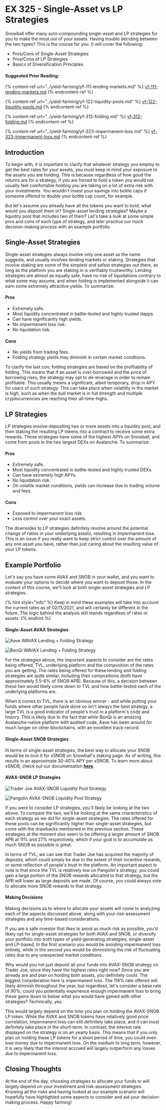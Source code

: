 # EX 325 - Single-Asset vs LP Strategies

Snowball offer many auto-compounding single-asset and LP strategies for you to make the most out of your assets. Having trouble deciding between the two types? This is the course for you. It will cover the following:

* Pros/Cons of Single-Asset Strategies
* Pros/Cons of LP Strategies
* Basics of Diversification Principles

#### Suggested Prior Reading:

{% content-ref url="../yield-farming/yf-111-lending-markets.md" %}
[yf-111-lending-markets.md](../yield-farming/yf-111-lending-markets.md)
{% endcontent-ref %}

{% content-ref url="../yield-farming/yf-122-liquidity-pools.md" %}
[yf-122-liquidity-pools.md](../yield-farming/yf-122-liquidity-pools.md)
{% endcontent-ref %}

{% content-ref url="../yield-farming/yf-312-folding.md" %}
[yf-312-folding.md](../yield-farming/yf-312-folding.md)
{% endcontent-ref %}

{% content-ref url="../yield-farming/yf-323-impermanent-loss.md" %}
[yf-323-impermanent-loss.md](../yield-farming/yf-323-impermanent-loss.md)
{% endcontent-ref %}

## Introduction

To begin with, it is important to clarify that whatever strategy you employ to get the best rates for your assets, you must keep in mind your exposure to the assets you are holding. This is because regardless of how good the returns are for a strategy, if you are forced to hold a token you would not usually feel comfortable holding you are taking on a lot of extra risk with your investments. You wouldn't invest your savings into bottle caps if someone offered to double your bottle cap count, for example.

But let's assume you already have all the tokens you want to hold; what would you deposit them in? Single-asset lending strategies? Maybe a liquidity pool that includes two of them? Let's take a look at some simple pros and cons of each type of strategy, and later practice our mock decision-making process with an example portfolio.

## Single-Asset Strategies

Single-asset strategies always involve only one asset as the name suggests, and usually involves lending markets or staking. Strategies that involve staking are some of the simplest and safest strategies out there, as long as the platform you are staking in is verifiably trustworthy. Lending strategies are almost as equally safe, have no risk of liquidations contrary to what some may assume, and when folding is implemented alongside it can earn some extremely attractive yields. To summarize:

#### Pros

* Extremely safe.
* Most liquidity concentrated in battle-tested and highly trusted dapps.
* Can have significantly high yields.
* No impermanent loss risk.
* No liquidation risk.

#### Cons

* No yields from trading fees.
* Folding strategy yields may diminish in certain market conditions.

To clarify the last con; folding strategies are based on the profitability of folding. This means that if an asset is over-borrowed and the price of borrowing rises, the strategy may opt to de-leverage in order to remain profitable. This usually means a significant, albeit temporary, drop in APY for users of such strategy. This can take place when volatility in the market is high, such as when the bull market is in full strength and multiple cryptocurrencies are reaching their all-time-highs.

## LP Strategies

LP strategies involve depositing two or more assets into a liquidity pool, and then staking the resulting LP tokens into a contract to receive some extra rewards. These strategies have some of the highest APYs on Snowball, and come from pools in the two largest DEXs on Avalanche. To summarize:

#### Pros

* Extremely safe.
* Most liquidity concentrated in battle-tested and highly trusted DEXs.
* Can have extremely high APYs.
* No liquidation risk.
* On volatile market conditions, yields can increase due to trading volume and fees.

#### Cons

* Exposed to impermanent loss risk.
* Less control over your exact assets.

The downsides to LP strategies definitely revolve around the potential change of ratios in your underlying assets, resulting in impermanent loss. This is an issue if you really want to keep strict control over the amount of any one asset you have, rather than just caring about the resulting value of your LP tokens.

## Example Portfolio

Let's say you have some AVAX and SNOB in your wallet, and you want to evaluate your options to decide where you want to deposit those. In the context of this course, we'll look at both single-asset strategies and LP strategies.

{% hint style="info" %}
Keep in mind these examples will take into account the current rates as of 02/11/2021, and will certainly be different in the future. The logic behind the analysis still stands regardless of rates or assets.
{% endhint %}

#### Single-Asset AVAX Strategies

![Aave WAVAX Lending + Folding Strategy](../../.gitbook/assets/AvaxAaveStrat.png)

![BenQi WAVAX Lending + Folding Strategy](../../.gitbook/assets/AvaxBenqiStrat.png)

For the strategies above, the important aspects to consider are the rates being offered, TVL, underlying platform and the composition of the rates you are getting. The rates being offered for these lending and folding strategies are quite similar, including their compositions (both have approximately 5.5-6% of SNOB APR). Because of this, a decision between these two would likely come down to TVL and how battle-tested each of the underlying platforms are.

When it comes to TVL, there is an obvious winner - and while putting your funds where other people have done so isn't always the best strategy, a large TVL is a good indicator of people's trust in a platform's code and history. This is likely due to the fact that while BenQi is an amazing Avalanche-native platform with audited code, Aave has been around for much longer on other blockchains, with an excellent track-record.

#### Single-Asset SNOB Strategies

In terms of single-asset strategies, the best way to allocate your SNOB would be to lock it for xSNOB on Snowball's staking page. As of writing, this results in an approximate 30-40% APY per xSNOB. To learn more about xSNOB, check out our documentation [**here**](https://docs.snowball.network/governance/xsnob).

#### AVAX-SNOB LP Strategies

![Trader Joe AVAX-SNOB Liquidity Pool Strategy](../../.gitbook/assets/AvaxSnobTraderJoeStrat.png)

![Pangolin AVAX-SNOB Liquidity Pool Strategy](../../.gitbook/assets/AvaxSnobPangolinStrat.png)

If you were to consider LP strategies, you'll likely be looking at the two above. To compare the two, we'll be looking at the same characteristics of each strategy as we did for single-asset strategies. The rates offered for these pools can be significantly higher than single-asset strategies, but come with the drawbacks mentioned in the previous section. These strategies at the moment also seem to be offering a larger amount of SNOB APR at 11% and 27% respectively, which if your goal is to accumulate as much SNOB as possible is great.

In terms of TVL, we can see that Trader Joe has acquired the majority of deposits, which could simply be due to the extent of their incentive rewards, or some reflection of people's trust in the platform. An important aspect to note is that since the TVL is relatively low on Pangolin's strategy, you could gain a large portion of the SNOB rewards allocated to that strategy, but the APR will lower as large deposits are made. Of course, you could always vote to allocate more SNOB rewards to that strategy.

#### Making Decisions

Making decisions as to where to allocate your assets will come to analyzing each of the aspects discussed above, along with your risk-assessment strategies and any time-based considerations.

If you are a safe investor that likes to avoid as much risk as possible, you'd likely opt for single-asset strategies for both AVAX and SNOB, or diversify your portfolio into both types of yield-generating strategies; single-asset and LP-based. In the first scenario you would be avoiding impermanent loss entirely, while in the second you would be diminishing the risk of fluctuating rates due to any unexpected market conditions.

Why would you not just deposit all your funds into AVAX-SNOB strategy on Trader Joe, since they have the highest rates right now? Since you are already are and plan on holding both assets, you definitely could. The biggest consideration here is impermanent loss. The 118% rate offered will likely diminish throughout the year, but regardless, let's consider a base rate of 90%; could you potentially experience enough impermanent loss to bring these gains down to below what you would have gained with other strategies? Technically, yes.

This would largely depend on the time you plan on holding the AVAX-SNOB LP token. While the AVAX and SNOB tokens have relatively good price correlation, impermanent loss can still definitely take place, and it can most definitely take place in the short-term. In contrast, the interest rate displayed on the strategy is on an yearly basis. This means that if you only plan on holding these LP tokens for a short period of time, you could even lose money due to impermanent loss. On the medium to long term, however, it is very likely that the interest accrued will largely outperform any losses due to impermanent loss.

## Closing Thoughts

At the end of the day, choosing strategies to allocate your funds to will largely depend on your investment and risk-assessment strategies. Knowing all the risks and having looked at our example scenario will hopefully have highlighted some aspects to consider and aid your decision-making process. Happy farming!
